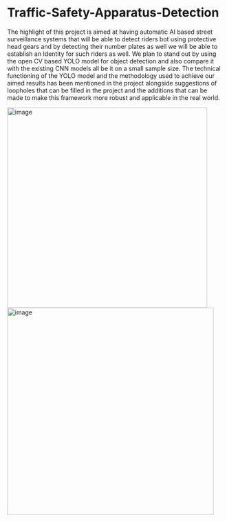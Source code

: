 # Traffic-Safety-Apparatus-Detection

The highlight of this project is aimed at having automatic AI based street surveillance
systems that will be able to detect riders bot using protective head gears and by detecting their
number plates as well we will be able to establish an Identity for such riders as well. We plan to
stand out by using the open CV based YOLO model for object detection and also compare it with
the existing CNN models all be it on a small sample size.
The technical functioning of the YOLO model and the methodology used to achieve our aimed
results has been mentioned in the project alongside suggestions of loopholes that can be filled in
the project and the additions that can be made to make this framework more robust and applicable
in the real world.

<img width="465" alt="image" src="https://github.com/Anusha19011901/Traffic-Safety-Apparatus-Detection/assets/75386520/d321e1c9-f324-4c12-aa42-7e180e06802c">
<img width="480" alt="image" src="https://github.com/Anusha19011901/Traffic-Safety-Apparatus-Detection/assets/75386520/ac61b677-f4ba-4e6c-8574-2f76c0835f7d">
